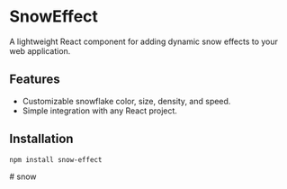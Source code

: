 # SnowEffect

A lightweight React component for adding dynamic snow effects to your web application.

## Features

- Customizable snowflake color, size, density, and speed.
- Simple integration with any React project.

## Installation

```bash
npm install snow-effect
```
#   s n o w  
 